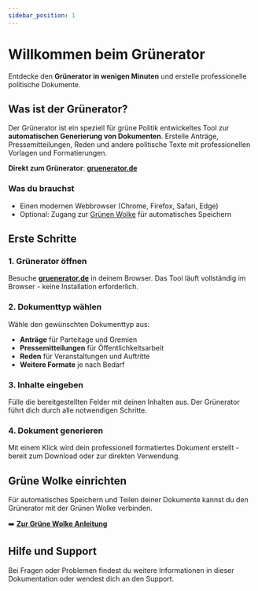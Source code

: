 ```yaml
---
sidebar_position: 1
---
```


# Willkommen beim Grünerator

Entdecke den **Grünerator in wenigen Minuten** und erstelle professionelle politische Dokumente.

## Was ist der Grünerator?

Der Grünerator ist ein speziell für grüne Politik entwickeltes Tool zur **automatischen Generierung von Dokumenten**. Erstelle Anträge, Pressemitteilungen, Reden und andere politische Texte mit professionellen Vorlagen und Formatierungen.

**Direkt zum Grünerator**: **[gruenerator.de](https://gruenerator.de)**

### Was du brauchst

- Einen modernen Webbrowser (Chrome, Firefox, Safari, Edge)
- Optional: Zugang zur [Grünen Wolke](https://wolke.netzbegruenung.de) für automatisches Speichern

## Erste Schritte

### 1. Grünerator öffnen

Besuche **[gruenerator.de](https://gruenerator.de)** in deinem Browser. Das Tool läuft vollständig im Browser - keine Installation erforderlich.

### 2. Dokumenttyp wählen

Wähle den gewünschten Dokumenttyp aus:
- **Anträge** für Parteitage und Gremien
- **Pressemitteilungen** für Öffentlichkeitsarbeit  
- **Reden** für Veranstaltungen und Auftritte
- **Weitere Formate** je nach Bedarf

### 3. Inhalte eingeben

Fülle die bereitgestellten Felder mit deinen Inhalten aus. Der Grünerator führt dich durch alle notwendigen Schritte.

### 4. Dokument generieren

Mit einem Klick wird dein professionell formatiertes Dokument erstellt - bereit zum Download oder zur direkten Verwendung.

## Grüne Wolke einrichten

Für automatisches Speichern und Teilen deiner Dokumente kannst du den Grünerator mit der Grünen Wolke verbinden.

➡️ **[Zur Grüne Wolke Anleitung](/docs/gruene-wolke-tutorial)**

## Hilfe und Support

Bei Fragen oder Problemen findest du weitere Informationen in dieser Dokumentation oder wendest dich an den Support.
